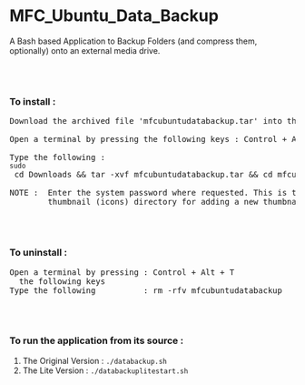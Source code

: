 # MFC_Ubuntu_Data_Backup
A Bash based Application to Backup Folders (and compress them, optionally) onto an external media drive.

<br><br>
### To install :
<pre>
Download the archived file 'mfcubuntudatabackup.tar' into the 'Downloads' directory of your system.

Open a terminal by pressing the following keys : Control + Alt + T

Type the following :
<code>sudo</code> cd Downloads && tar -xvf mfcubuntudatabackup.tar && cd mfcubuntudatabackup && ./install.sh

NOTE :  Enter the system password where requested. This is to allow access to the 
        thumbnail (icons) directory for adding a new thumbnail.
</pre>

<br><br>
### To uninstall :
<pre>
Open a terminal by pressing : Control + Alt + T <br>  the following keys
Type the following          : rm -rfv mfcubuntudatabackup
</pre>

<br><br>
### To run the application from its source :

1.  The Original Version  :  `./databackup.sh`
2.  The Lite Version      :  `./databackuplitestart.sh`
